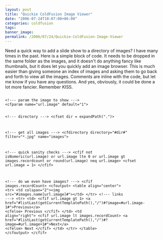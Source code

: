 ```yaml
---
layout: post
title: "Quickie ColdFusion Image Viewer"
date: "2006-07-24T10:07:00+06:00"
categories: coldfusion 
tags: 
banner_image: 
permalink: /2006/07/24/Quickie-ColdFusion-Image-Viewer
---
```


Need a quick way to add a slide show to a directory of images? I have many times in the past. Here is a simple block of code. It needs to be dropped in the same folder as the images, and it doesn't do anything fancy like thumbnails, but it does let you quickly add an image browser. This is much easier than giving someone an index of images and asking them to go back and forth to view all the images. Comments are inline with the code, but let me know if you have any questions. And yes, obviously, it could be done a lot more fancier. Remember KISS.
<!--more-->
<code>
&lt;!--- param the image to show ---&gt;
&lt;cfparam name="url.image" default="1"&gt;

&lt;!--- directory ---&gt;
&lt;cfset dir = expandPath(".")&gt;

&lt;!--- get all images ---&gt;
&lt;cfdirectory directory="#dir#" filter="*.jpg" name="images"&gt;

&lt;!--- quick sanity checks ---&gt;
&lt;cfif not isNumeric(url.image) or url.image lte 0 or url.image gt images.recordcount or round(url.image) neq url.image&gt;
	&lt;cfset url.image = 1&gt;
&lt;/cfif&gt;

&lt;!--- do we even have images? ---&gt;
&lt;cfif images.recordCount&gt;
	&lt;cfoutput&gt;
	&lt;table align="center"&gt;
		&lt;tr&gt;
			&lt;td colspan="2"&gt;&lt;img src="#images.name[url.image]#"&gt;&lt;/td&gt;
		&lt;/tr&gt;
		&lt;!--- links ---&gt;
		&lt;tr&gt;
			&lt;td&gt;
			&lt;cfif url.image gt 1&gt;
			&lt;a href="#listLast(getCurrentTemplatePath(),"\/")#?image=#url.image-1#"&gt;Previous&lt;/a&gt;
			&lt;cfelse&gt;
			Previous
			&lt;/cfif&gt;
			&lt;/td&gt;
			&lt;td align="right"&gt;
			&lt;cfif url.image lt images.recordCount&gt;
			&lt;a href="#listLast(getCurrentTemplatePath(),"\/")#?image=#url.image+1#"&gt;Next&lt;/a&gt;
			&lt;cfelse&gt;
			Next
			&lt;/cfif&gt;
			&lt;/td&gt;
		&lt;/tr&gt;
	&lt;/table&gt;
	&lt;/cfoutput&gt;
&lt;/cfif&gt;
</code>